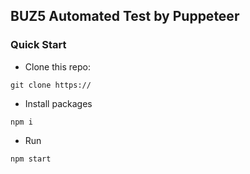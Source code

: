 ## BUZ5 Automated Test by Puppeteer

### Quick Start
- Clone this repo:
```
git clone https://
```
- Install packages
```
npm i
```
- Run
```
npm start
```
